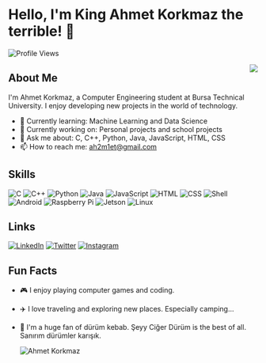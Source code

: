 # Hello, I'm King Ahmet Korkmaz the terrible! 👋


![Profile Views](https://komarev.com/ghpvc/?username=ahmetkorkmaz&color=blue)

<div style="float:right"><img src="https://media.giphy.com/media/l0HlUu8FwX7UlFtdO/giphy.gif"></div>


## About Me

I'm Ahmet Korkmaz, a Computer Engineering student at Bursa Technical University. I enjoy developing new projects in the world of technology.

- 🌱 Currently learning: Machine Learning and Data Science
- 🔭 Currently working on: Personal projects and school projects
- 💬 Ask me about: C, C++, Python, Java, JavaScript, HTML, CSS
- 📫 How to reach me: [ah2m1et@gmail.com](mailto:ah2m1et@gmail.com)

## Skills

![C](https://img.shields.io/badge/-C-000?&logo=C)
![C++](https://img.shields.io/badge/-C++-000?&logo=C++)
![Python](https://img.shields.io/badge/-Python-000?&logo=Python)
![Java](https://img.shields.io/badge/-Java-000?&logo=Java)
![JavaScript](https://img.shields.io/badge/-JavaScript-000?&logo=JavaScript)
![HTML](https://img.shields.io/badge/-HTML-000?&logo=HTML5)
![CSS](https://img.shields.io/badge/-CSS-000?&logo=CSS3)
![Shell](https://img.shields.io/badge/-Shell-000?&logo=Shell)
![Android](https://img.shields.io/badge/-Android-000?&logo=Android)
![Raspberry Pi](https://img.shields.io/badge/-Raspberry_Pi-000?&logo=Raspberry%20Pi)
![Jetson](https://img.shields.io/badge/-Jetson-000?&logo=NVIDIA)
![Linux](https://img.shields.io/badge/-Linux-000?&logo=Linux)

## Links

[![LinkedIn](https://img.shields.io/badge/LinkedIn-%230077B5.svg?&logo=linkedin&logoColor=white)](https://www.linkedin.com/in/ahmet-korkmaz-59772721b)
[![Twitter](https://img.shields.io/badge/Twitter-%231DA1F2.svg?&logo=twitter&logoColor=white)](https://x.com/ahmetkorkmaz099)
[![Instagram](https://img.shields.io/badge/Instagram-%23E4405F.svg?&logo=instagram&logoColor=white)](https://instagram.com/ahmet_korkmaz.1)

## Fun Facts

- 🎮 I enjoy playing computer games and coding.
- ✈️ I love traveling and exploring new places. Especially camping...
- 🌯 I'm a huge fan of dürüm kebab. Şeyy Ciğer Dürüm is the best of all. Sanırım dürümler karışık.

  ![Ahmet Korkmaz](https://github-readme-stats.vercel.app/api/top-langs/?username=Ah2m1et&layout=compact&theme=dark)
